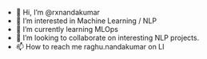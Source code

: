 - 👋 Hi, I’m @rxnandakumar
- 👀 I’m interested in Machine Learning / NLP
- 🌱 I’m currently learning MLOps
- 💞️ I’m looking to collaborate on interesting NLP projects. 
- 📫 How to reach me raghu.nandakumar on LI

<!---
rxnandakumar/rxnandakumar is a ✨ special ✨ repository because its `README.md` (this file) appears on your GitHub profile.
You can click the Preview link to take a look at your changes.
--->
